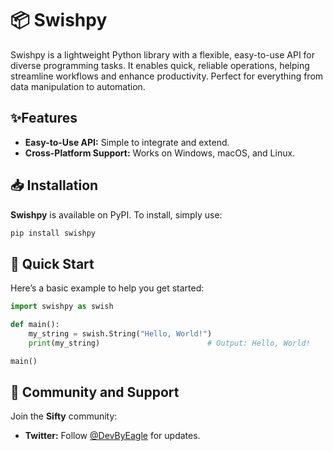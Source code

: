 <!-- <h1 align="center">
<img src="https://example.com/logo.svg" width="300">
</h1><br> -->

# 📦 Swishpy

Swishpy is a lightweight Python library with a flexible, easy-to-use API for diverse programming tasks. It 
enables quick, reliable operations, helping streamline workflows and enhance productivity. Perfect 
for everything from data manipulation to automation.

## ✨Features
- **Easy-to-Use API:** Simple to integrate and extend.
- **Cross-Platform Support:** Works on Windows, macOS, and Linux.

## 📥 Installation

**Swishpy** is available on PyPI. To install, simply use:

```bash
pip install swishpy
```

## 🚀 Quick Start

Here’s a basic example to help you get started:

```python
import swishpy as swish

def main():
    my_string = swish.String("Hello, World!")
    print(my_string)                        # Output: Hello, World!

main()
```

## 👥 Community and Support

Join the **Sifty** community:

<!-- - [**GitHub Discussions:**]() Connect with developers, ask questions, and share ideas. --> 

- **Twitter:** Follow [@DevByEagle](https://x.com/DevByEagle) for updates.
